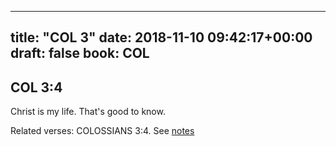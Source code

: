 
---
title: "COL 3"
date: 2018-11-10 09:42:17+00:00
draft: false
book: COL
---

## COL 3:4

Christ is my life. That's good to know.

Related verses: COLOSSIANS 3:4. See [notes](https://my.bible.com/notes/3029855635992469834)

